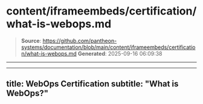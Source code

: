 # content/iframeembeds/certification/what-is-webops.md

> **Source**: https://github.com/pantheon-systems/documentation/blob/main/content/iframeembeds/certification/what-is-webops.md
> **Generated**: 2025-09-16 06:09:38

---

---
title: WebOps Certification
subtitle: "What is WebOps?"
---

<Partial file="certification-guide/what-is-webops.md" />
